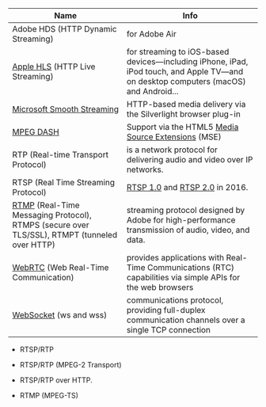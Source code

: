 
Name | Info
-- | --
Adobe HDS (HTTP Dynamic Streaming) | for Adobe Air
[Apple HLS](https://developer.apple.com/documentation/http_live_streaming) (HTTP Live Streaming) | for streaming to iOS-based devices—including iPhone, iPad, iPod touch, and Apple TV—and on desktop computers (macOS) and Android...
[Microsoft Smooth Streaming](https://www.microsoft.com/silverlight/smoothstreaming/) | HTTP-based media delivery via the Silverlight browser plug-in 
[MPEG DASH](https://en.wikipedia.org/wiki/Dynamic_Adaptive_Streaming_over_HTTP) | Support via the HTML5 [Media Source Extensions](https://en.wikipedia.org/wiki/HTML5_video#MPEG-DASH_Support_via_the_HTML5_Media_Source_Extensions_(MSE)) (MSE)
RTP (Real-time Transport Protocol) | is a network protocol for delivering audio and video over IP networks.
RTSP (Real Time Streaming Protocol) | [RTSP 1.0](https://tools.ietf.org/html/rfc2326) and [RTSP 2.0](https://tools.ietf.org/html/rfc7826) in 2016.
[RTMP](https://www.adobe.com/devnet/rtmp.html) (Real-Time Messaging Protocol), RTMPS (secure over TLS/SSL), RTMPT (tunneled over HTTP) | streaming protocol designed by Adobe for high-performance transmission of audio, video, and data.
[WebRTC](https://webrtc.org) (Web Real-Time Communication) | provides applications with Real-Time Communications (RTC) capabilities via simple APIs for the web browsers
[WebSocket](https://tools.ietf.org/html/rfc6455) (ws and wss) | communications protocol, providing full-duplex communication channels over a single TCP connection

* RTSP/RTP
* RTSP/RTP (MPEG-2 Transport)
* RTSP/RTP over HTTP.

* RTMP (MPEG-TS)

